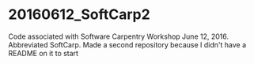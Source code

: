 # 20160612_SoftCarp2
Code associated with Software Carpentry Workshop June 12, 2016. Abbreviated SoftCarp. Made a second repository because I didn't have a README on it to start 
